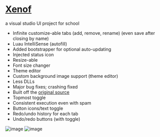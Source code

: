 # [Xenof](https://github.com/rekitrelt/Xenof/releases/latest/download/Xenof.zip)
a visual studio UI project for school

- Infinite customize-able tabs (add, remove, rename) (even save after closing by name)
- Luau IntelliSense (autofill)
- Added bootstrapper for optional auto-updating
- Injected status icon
- Resize-able
- Font size changer
- Theme editor
- Custom background image support (theme editor)
- Less DLLs
- Major bug fixes; crashing fixed
- Built off the [original source](https://rizve.us.to/Xeno/)
- Topmost toggle
- Consistent execution even with spam
- Button icons/text toggle
- Redo/undo history for each tab
- Undo/redo buttons (with toggle)
  
![image](https://github.com/user-attachments/assets/16402b1a-57e7-4cf1-8989-af1970066641)
![image](https://github.com/user-attachments/assets/da944c18-ff8b-4e69-b408-19958fe06d2c)
